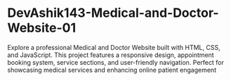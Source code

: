 # DevAshik143-Medical-and-Doctor-Website-01
Explore a professional Medical and Doctor Website built with HTML, CSS, and JavaScript. This project features a responsive design, appointment booking system, service sections, and user-friendly navigation. Perfect for showcasing medical services and enhancing online patient engagement
